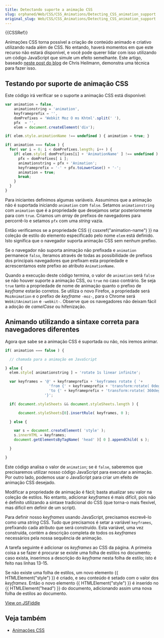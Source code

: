 ```yaml
---
title: Detectando suporte a animação CSS
slug: orphaned/Web/CSS/CSS_Animations/Detecting_CSS_animation_support
original_slug: Web/CSS/CSS_Animations/Detecting_CSS_animation_support
---
```


{{CSSRef}}

Animações CSS torna possível a criação de conteúdo animado e criativo utilizando nada além de CSS. No entando, haverá momentos em que este recurso não estará disponível, e você pode querer lidar com isso utilizando um código JavaScript que simule um efeito semelhante. Este artigo, baseado [neste post do blog](http://hacks.mozilla.org/2011/09/detecting-and-generating-css-animations-in-javascript/) de Chris Heilmann, demonstra uma técnica para fazer isso.

## Testando por suporte de animação CSS

Este código irá verificar se o suporte a animação CSS está disponível:

```js
var animation = false,
    animationstring = 'animation',
    keyframeprefix = '',
    domPrefixes = 'Webkit Moz O ms Khtml'.split(' '),
    pfx  = '',
    elem = document.createElement('div');

if( elem.style.animationName !== undefined ) { animation = true; }

if( animation === false ) {
  for( var i = 0; i < domPrefixes.length; i++ ) {
    if( elem.style[ domPrefixes[i] + 'AnimationName' ] !== undefined ) {
      pfx = domPrefixes[ i ];
      animationstring = pfx + 'Animation';
      keyframeprefix = '-' + pfx.toLowerCase() + '-';
      animation = true;
      break;
    }
  }
}
```

Para iniciantes definimos algumas variáveis. Assumimos que a animação não é suportada iniciando `animation` com `false`. Setamos `animationstring` com `animation` que é a propriedade que desejamos setar posteriormente para com `true`. Criamos um _array_ de prefixos de navegadores para percorrê-lo e setamos `pfx` com uma _string_ vazia.

Então verificamos se a propriedade CSS {{ cssxref("animation-name") }} na coleção de estilo do elemento especificado pelo nome `elem` está definido. Isto significa que o navegador suporta animação CSS sem nenhum prefixo.

Se o navegador não suporta animação não prefixada e `animation` permanece `falso`, iteramos através de todas as possibilidade de prefixos dos principais navegadores que prefixam esta propriedade e acrescentamos este prefixo ao atributo `AnimationName`.

Quando a execução deste código termina, o valor de `animation` será `false` se não houver suporte a animação CSS, ou `true` no caso contrário. Se seja `true` tanto a propriedade de nome de animação quanto o prefixo de _keyframe_ estarão corretos. Se utiliza o novo Firefox, a propriedade será `MozAnimation` e o prefixo de _keyframe_ `-moz-`, para o Chrome será `WebkitAnimation` e `-webkit-`. Observe que os navegadores não deixam fácil a adoção de _camelCase_ ou hifenização.

## Animando utilizando a sintaxe correta para navegadores diferentes

Agora que sabe se a animação CSS é suportada ou não, nós iremos animar.

```js
if( animation === false ) {

  // chamada para a animação em JavaScript

} else {
  elem.style[ animationstring ] = 'rotate 1s linear infinite';

  var keyframes = '@' + keyframeprefix + 'keyframes rotate { '+
                    'from {' + keyframeprefix + 'transform:rotate( 0deg ) }'+
                    'to {' + keyframeprefix + 'transform:rotate( 360deg ) }'+
                  '}';

  if( document.styleSheets && document.styleSheets.length ) {

      document.styleSheets[0].insertRule( keyframes, 0 );

  } else {

    var s = document.createElement( 'style' );
    s.innerHTML = keyframes;
    document.getElementsByTagName( 'head' )[ 0 ].appendChild( s );

  }

}
```

Este código analisa o valor de `animation`; se é `false`, saberemos que precisaremos utilizar nosso código JavaScript para executar a animação. Por outro lado, podemos usar o JavaScript para criar um efeito de animação CSS desejado.

Modificar a propriedade de animação é fácil; basta atualizar seu valor na coleção de estilos. No entanto, adicionar _keyframes_ é mais difícil, pois não é definito utilizando a sintaxe tradicional do CSS (que torna-o mais flexível, mas difícil em definir de um script).

Para definir nosso _keyframes_ usando JavaScript, precisamos escrevê-lo como uma _string_ CSS. Tudo que precisamos é setar a variável `keyframes`, prefixando cada atributo que será construído. Esta variável, uma vez construída, contém a descrição completa de todos os _keyframes_ necessários pela nossa sequência de animação.

A tarefa seguinte é adicionar os _keyframes_ ao CSS da página. A primeira coisa a se fazer é procurar se existe uma folha de estilos no documento; caso exista, inserimos a descrição do _keyframe_ nesta folha de estilo; isto é feito nas linhas 13-15.

Se não existe uma folha de estilos, um novo elemento {{ HTMLElement("style") }} é criado, e seu conteúdo é setado com o valor dos _keyframes_. Então o novo elemento {{ HTMLElement("style") }} é inserido no {{ HTMLElement("head") }} do documento, adicionando assim uma nova folha de estilos ao documento.

[View on JSFiddle](https://jsfiddle.net/codepo8/ATS2S/8/embedded/result)

## Veja também

- [Animações CSS](/en/CSS/CSS_animations)
